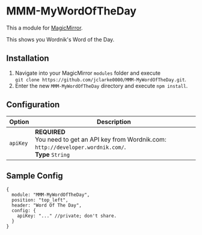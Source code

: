 # MMM-MyWordOfTheDay

This a module for [MagicMirror](https://github.com/MichMich/MagicMirror/tree/develop).

This shows you Wordnik's Word of the Day.


## Installation
1. Navigate into your MagicMirror `modules` folder and execute<br>
`git clone https://github.com/jclarke0000/MMM-MyWordOfTheDay.git`.
2. Enter the new `MMM-MyWordOfTheDay` directory and execute `npm install`.

## Configuration

<table>
  <thead>
    <tr>
      <th>Option</th>
      <th>Description</th>
    </tr>
  </thead>
  <tbody>
    <tr>
      <td><code>apiKey</code></td>
      <td><strong>REQUIRED</strong><br />You need to get an API key from Wordnik.com: <code>http://developer.wordnik.com/</code>.<br /><strong>Type</strong> <code>String</code></td>
    </tr>
  </tbody>
</table>

## Sample Config

```
{
  module: "MMM-MyWordOfTheDay",
  position: "top_left",
  header: "Word Of The Day",
  config: {
    apiKey: "..." //private; don't share.
  }
}
```